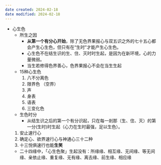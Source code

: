 ```yaml
---
date created: 2024-02-18
date modified: 2024-02-18
---
```

- 心生色
    - 所生之因
        - **从第一个有分心开始**，除了无色界果报心与双五识之外的七十五心都会产生心生色，但只有在“生时”才能产生心生色。
        - 心生色不在结生识的生、住、灭时时生起，是因为在新环境，心的力量微弱。    
        - 当生若修得色界善心，色界果报心不会在当生生起    
    - 15种心生色
        1. 八不分离色
        2. 限界色 （空界）
        3. 声
        4. 身表
        5. 语表
        6. 三变化色
    - 生色时分
        - 从结生识之后的第一个有分识起，只在每一剎那（生、住、灭）的第一分(生时)时生起（心力在生时最强，足以生色）。    
    1. 安止速行心
    2. 确定心、欲界速行心与神通心三十二种
    3. 十三悦俱速行也能**生笑**
    - 二十四缘中，「心生色聚」生起没有：所缘缘、相互缘、无间缘、等无间缘、亲依止缘、重复缘、无有缘、离去缘、前生缘、相应缘
